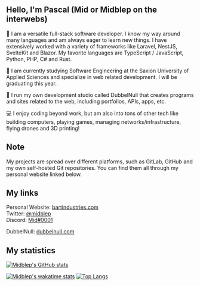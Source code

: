## **Hello, I'm Pascal** (Mid or Midblep on the interwebs)

🤝 I am a versatile full-stack software developer. I know my way around many languages and am always eager to learn new things. I have extensively worked with a variety of frameworks like Laravel, NestJS, SvelteKit and Blazor. My favorite languages are TypeScript / JavaScript, Python, PHP, C# and Rust.

🎒 I am currently studying Software Engineering at the Saxion University of Applied Sciences and specialize in web related development. I will be graduating this year.

💼 I run my own development studio called DubbelNull that creates programs and sites related to the web, including portfolios, APIs, apps, etc.

💻 I enjoy coding beyond work, but am also into tons of other tech like building computers, playing games, managing networks/infrastructure, flying drones and 3D printing!

## **Note**

My projects are spread over different platforms, such as GitLab, GitHub and my own self-hosted Git repositories. You can find them all through my personal website linked below.


## **My links**
Personal Website: [bartindustries.com](https://bartindustries.com/)<br/>
Twitter: [@midblep](https://twitter.com/midblep/)<br/>
Discord: [Mid#0001](https://discord.com/users/191525900880183296)

DubbelNull: [dubbelnull.com](https://dubbelnull.com/)


## **My statistics**

[![Midblep's GitHub stats](https://github-readme-stats.vercel.app/api?username=midblep)](https://github.com/anuraghazra/github-readme-stats)

[![Midblep's wakatime stats](https://github-readme-stats.vercel.app/api/wakatime?username=mid&layout=compact)](https://github.com/anuraghazra/github-readme-stats)
[![Top Langs](https://github-readme-stats.vercel.app/api/top-langs/?username=midblep&layout=compact)](https://github.com/anuraghazra/github-readme-stats)
